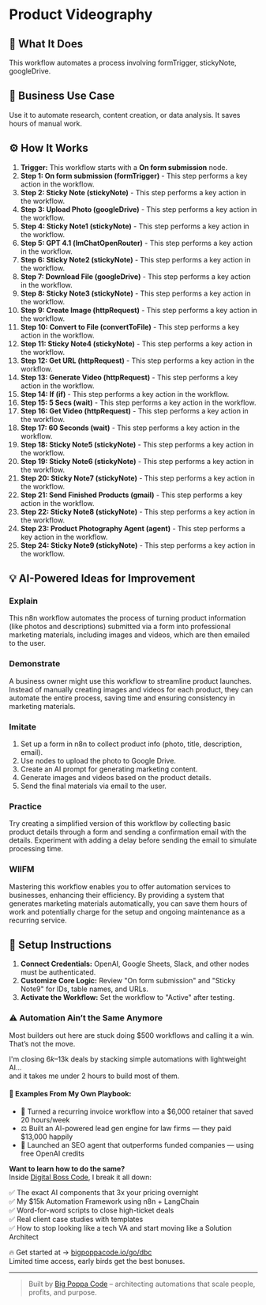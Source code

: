 # Product Videography

## 🚀 What It Does
This workflow automates a process involving formTrigger, stickyNote, googleDrive.

## 💼 Business Use Case
Use it to automate research, content creation, or data analysis. It saves hours of manual work.

## ⚙️ How It Works
1.  **Trigger:** This workflow starts with a **On form submission** node.
2. **Step 1: On form submission (formTrigger)** - This step performs a key action in the workflow.
3. **Step 2: Sticky Note (stickyNote)** - This step performs a key action in the workflow.
4. **Step 3: Upload Photo (googleDrive)** - This step performs a key action in the workflow.
5. **Step 4: Sticky Note1 (stickyNote)** - This step performs a key action in the workflow.
6. **Step 5: GPT 4.1 (lmChatOpenRouter)** - This step performs a key action in the workflow.
7. **Step 6: Sticky Note2 (stickyNote)** - This step performs a key action in the workflow.
8. **Step 7: Download File (googleDrive)** - This step performs a key action in the workflow.
9. **Step 8: Sticky Note3 (stickyNote)** - This step performs a key action in the workflow.
10. **Step 9: Create Image (httpRequest)** - This step performs a key action in the workflow.
11. **Step 10: Convert to File (convertToFile)** - This step performs a key action in the workflow.
12. **Step 11: Sticky Note4 (stickyNote)** - This step performs a key action in the workflow.
13. **Step 12: Get URL (httpRequest)** - This step performs a key action in the workflow.
14. **Step 13: Generate Video (httpRequest)** - This step performs a key action in the workflow.
15. **Step 14: If (if)** - This step performs a key action in the workflow.
16. **Step 15: 5 Secs (wait)** - This step performs a key action in the workflow.
17. **Step 16: Get Video (httpRequest)** - This step performs a key action in the workflow.
18. **Step 17: 60 Seconds (wait)** - This step performs a key action in the workflow.
19. **Step 18: Sticky Note5 (stickyNote)** - This step performs a key action in the workflow.
20. **Step 19: Sticky Note6 (stickyNote)** - This step performs a key action in the workflow.
21. **Step 20: Sticky Note7 (stickyNote)** - This step performs a key action in the workflow.
22. **Step 21: Send Finished Products (gmail)** - This step performs a key action in the workflow.
23. **Step 22: Sticky Note8 (stickyNote)** - This step performs a key action in the workflow.
24. **Step 23: Product Photography Agent (agent)** - This step performs a key action in the workflow.
25. **Step 24: Sticky Note9 (stickyNote)** - This step performs a key action in the workflow.

## 💡 AI-Powered Ideas for Improvement
### Explain
This n8n workflow automates the process of turning product information (like photos and descriptions) submitted via a form into professional marketing materials, including images and videos, which are then emailed to the user.

### Demonstrate
A business owner might use this workflow to streamline product launches. Instead of manually creating images and videos for each product, they can automate the entire process, saving time and ensuring consistency in marketing materials.

### Imitate
1. Set up a form in n8n to collect product info (photo, title, description, email).
2. Use nodes to upload the photo to Google Drive.
3. Create an AI prompt for generating marketing content.
4. Generate images and videos based on the product details.
5. Send the final materials via email to the user.

### Practice
Try creating a simplified version of this workflow by collecting basic product details through a form and sending a confirmation email with the details. Experiment with adding a delay before sending the email to simulate processing time.

### WIIFM
Mastering this workflow enables you to offer automation services to businesses, enhancing their efficiency. By providing a system that generates marketing materials automatically, you can save them hours of work and potentially charge for the setup and ongoing maintenance as a recurring service.

## 🔧 Setup Instructions
1. **Connect Credentials:** OpenAI, Google Sheets, Slack, and other nodes must be authenticated.
2. **Customize Core Logic:** Review "On form submission" and "Sticky Note9" for IDs, table names, and URLs.
3. **Activate the Workflow:** Set the workflow to "Active" after testing.

### ⚠️ Automation Ain’t the Same Anymore

Most builders out here are stuck doing $500 workflows and calling it a win.  
That’s not the move.  

I'm closing $6k–$13k deals by stacking simple automations with lightweight AI...  
and it takes me under 2 hours to build most of them.

#### 🧠 Examples From My Own Playbook:
- 🔁 Turned a recurring invoice workflow into a $6,000 retainer that saved 20 hours/week  
- ⚖️ Built an AI-powered lead gen engine for law firms — they paid $13,000 happily  
- 🚀 Launched an SEO agent that outperforms funded companies — using free OpenAI credits  

**Want to learn how to do the same?**  
Inside [Digital Boss Code](https://bigpoppacode.io/go/dbc), I break it all down:

✅ The exact AI components that 3x your pricing overnight  
✅ My $15k Automation Framework using n8n + LangChain  
✅ Word-for-word scripts to close high-ticket deals  
✅ Real client case studies with templates  
✅ How to stop looking like a tech VA and start moving like a Solution Architect  

🔥 Get started at → [bigpoppacode.io/go/dbc](https://bigpoppacode.io/go/dbc)  
Limited time access, early birds get the best bonuses.

---
> Built by [Big Poppa Code](https://bigpoppacode.io) – architecting automations that scale people, profits, and purpose.
